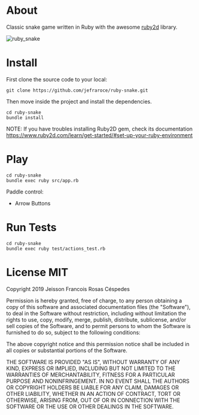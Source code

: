 # About

Classic snake game written in Ruby with the awesome [ruby2d](http://www.ruby2d.com/) library.

![ruby_snake]()

# Install

First clone the source code to your local:

```
git clone https://github.com/jefraroce/ruby-snake.git
```

Then move inside the project and install the dependencies.

```
cd ruby-snake
bundle install
```

NOTE: If you have troubles installing Ruby2D gem, check its documentation https://www.ruby2d.com/learn/get-started/#set-up-your-ruby-environment

# Play

```
cd ruby-snake
bundle exec ruby src/app.rb
```

Paddle control:

* Arrow Buttons

# Run Tests

```
cd ruby-snake
bundle exec ruby test/actions_test.rb
```

# License MIT

Copyright 2019 Jeisson Francois Rosas Céspedes

Permission is hereby granted, free of charge, to any person obtaining a copy of this software and associated documentation files (the "Software"), to deal in the Software without restriction, including without limitation the rights to use, copy, modify, merge, publish, distribute, sublicense, and/or sell copies of the Software, and to permit persons to whom the Software is furnished to do so, subject to the following conditions:

The above copyright notice and this permission notice shall be included in all copies or substantial portions of the Software.

THE SOFTWARE IS PROVIDED "AS IS", WITHOUT WARRANTY OF ANY KIND, EXPRESS OR IMPLIED, INCLUDING BUT NOT LIMITED TO THE WARRANTIES OF MERCHANTABILITY, FITNESS FOR A PARTICULAR PURPOSE AND NONINFRINGEMENT. IN NO EVENT SHALL THE AUTHORS OR COPYRIGHT HOLDERS BE LIABLE FOR ANY CLAIM, DAMAGES OR OTHER LIABILITY, WHETHER IN AN ACTION OF CONTRACT, TORT OR OTHERWISE, ARISING FROM, OUT OF OR IN CONNECTION WITH THE SOFTWARE OR THE USE OR OTHER DEALINGS IN THE SOFTWARE.
